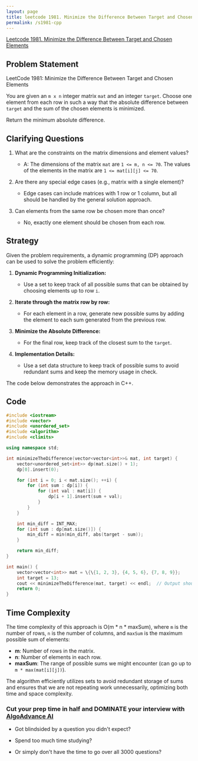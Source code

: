 ```yaml
---
layout: page
title: leetcode 1981. Minimize the Difference Between Target and Chosen Elements
permalink: /s1981-cpp
---
```

[Leetcode 1981. Minimize the Difference Between Target and Chosen Elements](https://algoadvance.github.io/algoadvance/l1981)
## Problem Statement

LeetCode 1981: Minimize the Difference Between Target and Chosen Elements

You are given an `m x n` integer matrix `mat` and an integer `target`. Choose one element from each row in such a way that the absolute difference between `target` and the sum of the chosen elements is minimized.

Return the minimum absolute difference.

## Clarifying Questions

1. What are the constraints on the matrix dimensions and element values?
   - A: The dimensions of the matrix `mat` are `1 <= m, n <= 70`. The values of the elements in the matrix are `1 <= mat[i][j] <= 70`.
   
2. Are there any special edge cases (e.g., matrix with a single element)?
   - Edge cases can include matrices with 1 row or 1 column, but all should be handled by the general solution approach.

3. Can elements from the same row be chosen more than once?
   - No, exactly one element should be chosen from each row.

## Strategy

Given the problem requirements, a dynamic programming (DP) approach can be used to solve the problem efficiently:

1. **Dynamic Programming Initialization:**
   - Use a set to keep track of all possible sums that can be obtained by choosing elements up to row `i`.

2. **Iterate through the matrix row by row:**
   - For each element in a row, generate new possible sums by adding the element to each sum generated from the previous row.

3. **Minimize the Absolute Difference:**
   - For the final row, keep track of the closest sum to the `target`.
   
4. **Implementation Details:**
   - Use a set data structure to keep track of possible sums to avoid redundant sums and keep the memory usage in check.

The code below demonstrates the approach in C++.

## Code

```cpp
#include <iostream>
#include <vector>
#include <unordered_set>
#include <algorithm>
#include <climits>

using namespace std;

int minimizeTheDifference(vector<vector<int>>& mat, int target) {
    vector<unordered_set<int>> dp(mat.size() + 1);
    dp[0].insert(0);

    for (int i = 0; i < mat.size(); ++i) {
        for (int sum : dp[i]) {
            for (int val : mat[i]) {
                dp[i + 1].insert(sum + val);
            }
        }
    }

    int min_diff = INT_MAX;
    for (int sum : dp[mat.size()]) {
        min_diff = min(min_diff, abs(target - sum));
    }

    return min_diff;
}

int main() {
    vector<vector<int>> mat = \{\{1, 2, 3}, {4, 5, 6}, {7, 8, 9}};
    int target = 13;
    cout << minimizeTheDifference(mat, target) << endl;  // Output should be 0
    return 0;
}
```

## Time Complexity

The time complexity of this approach is O(m * n * maxSum), where `m` is the number of rows, `n` is the number of columns, and `maxSum` is the maximum possible sum of elements:

- **m**: Number of rows in the matrix.
- **n**: Number of elements in each row.
- **maxSum**: The range of possible sums we might encounter (can go up to `m * max(mat[i][j])`).

The algorithm efficiently utilizes sets to avoid redundant storage of sums and ensures that we are not repeating work unnecessarily, optimizing both time and space complexity.


### Cut your prep time in half and DOMINATE your interview with [AlgoAdvance AI](https://algoAdvance.com)

- Got blindsided by a question you didn't expect?

- Spend too much time studying?

- Or simply don't have the time to go over all 3000 questions?


